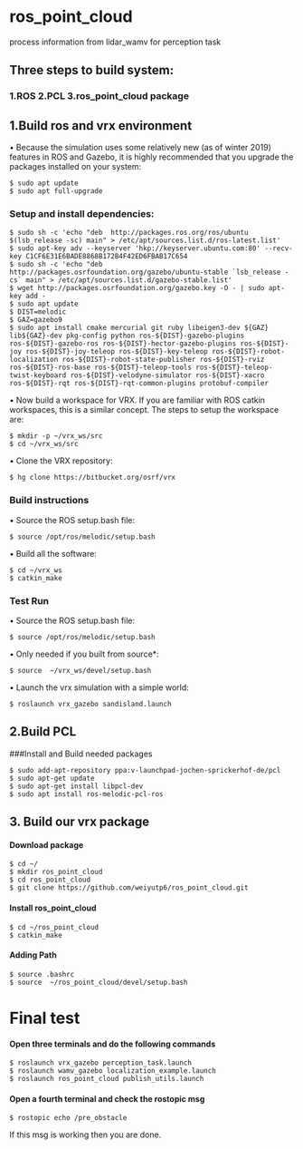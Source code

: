 # ros_point_cloud
process information from lidar_wamv for perception task
## Three steps to build system:  
### 1.ROS  2.PCL 3.ros_point_cloud package

## 1.Build ros and vrx environment  
• Because the simulation uses some relatively new (as of winter 2019) features in ROS and Gazebo, it is highly recommended that you upgrade the packages installed on your system:

    $ sudo apt update
    $ sudo apt full-upgrade
### Setup and install dependencies:  

    $ sudo sh -c 'echo "deb  http://packages.ros.org/ros/ubuntu $(lsb_release -sc) main" > /etc/apt/sources.list.d/ros-latest.list'
    $ sudo apt-key adv --keyserver 'hkp://keyserver.ubuntu.com:80' --recv-key C1CF6E31E6BADE8868B172B4F42ED6FBAB17C654
    $ sudo sh -c 'echo "deb http://packages.osrfoundation.org/gazebo/ubuntu-stable `lsb_release -cs` main" > /etc/apt/sources.list.d/gazebo-stable.list'
    $ wget http://packages.osrfoundation.org/gazebo.key -O - | sudo apt-key add -
    $ sudo apt update
    $ DIST=melodic
    $ GAZ=gazebo9
    $ sudo apt install cmake mercurial git ruby libeigen3-dev ${GAZ} lib${GAZ}-dev pkg-config python ros-${DIST}-gazebo-plugins ros-${DIST}-gazebo-ros ros-${DIST}-hector-gazebo-plugins ros-${DIST}-joy ros-${DIST}-joy-teleop ros-${DIST}-key-teleop ros-${DIST}-robot-localization ros-${DIST}-robot-state-publisher ros-${DIST}-rviz ros-${DIST}-ros-base ros-${DIST}-teleop-tools ros-${DIST}-teleop-twist-keyboard ros-${DIST}-velodyne-simulator ros-${DIST}-xacro ros-${DIST}-rqt ros-${DIST}-rqt-common-plugins protobuf-compiler
• Now build a workspace for VRX. If you are familiar with ROS catkin workspaces, this is a similar concept. The steps to setup the workspace are:

    $ mkdir -p ~/vrx_ws/src
    $ cd ~/vrx_ws/src
•	Clone the VRX repository:

    $ hg clone https://bitbucket.org/osrf/vrx
### Build instructions
•	Source the ROS setup.bash file:

    $ source /opt/ros/melodic/setup.bash
•	Build all the software:

    $ cd ~/vrx_ws
    $ catkin_make
### Test Run
•	Source the ROS setup.bash file:

    $ source /opt/ros/melodic/setup.bash
•	Only needed if you built from source*:

    $ source  ~/vrx_ws/devel/setup.bash
•	Launch the vrx simulation with a simple world:

    $ roslaunch vrx_gazebo sandisland.launch
    
## 2.Build PCL
###Install and Build needed packages  

    $ sudo add-apt-repository ppa:v-launchpad-jochen-sprickerhof-de/pcl
    $ sudo apt-get update
    $ sudo apt-get install libpcl-dev
    $ sudo apt install ros-melodic-pcl-ros

## 3.	Build our vrx package
#### Download package
    $ cd ~/
    $ mkdir ros_point_cloud
    $ cd ros_point_cloud
    $ git clone https://github.com/weiyutp6/ros_point_cloud.git
#### Install ros_point_cloud
    $ cd ~/ros_point_cloud
    $ catkin_make
#### Adding Path
    $ source .bashrc
    $ source  ~/ros_point_cloud/devel/setup.bash

# Final test
#### Open three terminals and do the following commands
    $ roslaunch vrx_gazebo perception_task.launch
    $ roslaunch wamv_gazebo localization_example.launch
    $ roslaunch ros_point_cloud publish_utils.launch
#### Open a fourth terminal and check the rostopic msg  

    $ rostopic echo /pre_obstacle
If this msg is working then you are done.
